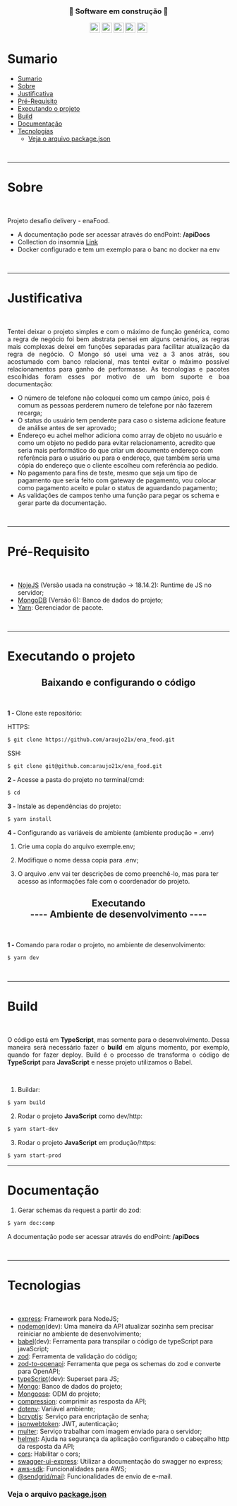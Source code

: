 
<h3 align="center">🚧 Software em construção 🚧</h3>
<p align="center">
  <img width="auto" height="23em" src="https://img.shields.io/badge/JavaScript-323330?style=flat&logo=javascript&logoColor=F7DF1E" >
  <img width="auto" height="23em" src="https://img.shields.io/badge/-TypeScript-323330?style=flat&logo=TypeScript">
  <img width="auto" height="23em" src="https://img.shields.io/badge/Node.js-323330?style=flat&logo=Node.js&logoColor=white">
  <img width="auto" height="23em" src="https://img.shields.io/badge/Express.js-323330?style=flate&logo=express">
  <img width="auto" height="23em" src="https://img.shields.io/badge/MySql-323330?style=flate&logo=mysql&logoColor=white">
</p>

# Sumario
- [Sumario](#sumario)
- [Sobre](#sobre)
- [Justificativa](#justificativa)
- [Pré-Requisito](#pré-requisito)
- [Executando o projeto](#executando-o-projeto)
- [Build](#build)
- [Documentação](#documentação)
- [Tecnologias](#tecnologias)
    - [Veja o arquivo package.json](#veja-o-arquivo-packagejson)

<br>

___
# Sobre

<br>

<p align="justify">
Projeto desafio delivery - enaFood.
</p>

- A documentação pode ser acessar através do endPoint: <strong>/apiDocs</strong>
- Collection do insomnia [Link](/tmp/EnaFood_2023-07-22.json)
- Docker configurado e tem um exemplo para o banc no docker na env

<br>

___
# Justificativa

<br>

<p align="justify">
Tentei deixar o projeto simples e com o máximo de função genérica, como a regra de negócio foi bem abstrata pensei em alguns cenários, as regras mais complexas deixei em funções separadas para facilitar atualização da regra de negócio. O Mongo só usei uma vez a 3 anos atrás, sou acostumado com banco relacional, mas tentei evitar o máximo possível relacionamentos para ganho de performasse. As tecnologias e pacotes escolhidas foram esses por motivo de um bom suporte e boa documentação:

- O número de telefone não coloquei como um campo único, pois é comum as pessoas perderem numero de telefone por não fazerem recarga;
- O status do usuário tem pendente para caso o sistema adicione feature de análise antes de ser aprovado;
- Endereço eu achei melhor adiciona como array de objeto no usuário e como um objeto no pedido para evitar relacionamento, acredito que seria mais performático do que criar um documento endereço com referência para o usuário ou para o endereço, que também seria uma cópia do endereço que o cliente escolheu com referência ao pedido.
- No pagamento para fins de teste, mesmo que seja um tipo de pagamento que seria feito com gateway de pagamento, vou colocar como pagamento aceito e pular o status de aguardando pagamento;
- As validações de campos tenho uma função para pegar os schema e gerar parte da documentação.

</p>

<br>

---
# Pré-Requisito

<br>

  * [NojeJS](https://nodejs.org/en/) (Versão usada na construção -> 18.14.2): Runtime de JS no servidor;
  * [MongoDB](https://www.mongodb.com/pt-br) (Versão 6): Banco de dados do projeto;
  * [Yarn](https://yarnpkg.com/): Gerenciador de pacote.

<br>

---
# Executando o projeto

<h2 align="center">Baixando e configurando o código <a name="downCod"></a></h2>

<br>

<strong>1 - </strong>  Clone este repositório:

HTTPS:
```bash
$ git clone https://github.com/araujo21x/ena_food.git
```
SSH:
```bash
$ git clone git@github.com:araujo21x/ena_food.git
```

<strong>2 - </strong>  Acesse a pasta do projeto no terminal/cmd:
```bash
$ cd
```

<strong>3 - </strong>  Instale as dependências do projeto:
```bash
$ yarn install
```

<strong>4 - </strong> Configurando as variáveis de ambiente (ambiente produção = .env)

1. Crie uma copia do arquivo exemple.env;

2. Modifique o nome dessa copia para .env;

3. O arquivo .env vai ter descrições de como preenchê-lo, mas para ter acesso as informações fale com o coordenador do projeto.

<h2 align="center">Executando <br> ---- Ambiente de desenvolvimento ---- <a name="execAmbDev"></a></h2>

<br>

<strong> 1 - </strong> Comando para rodar o projeto, no ambiente de desenvolvimento:
```bash
$ yarn dev
```

<br>

___
# Build


<br>

<p align="justify">
O código está em <strong>TypeScript</strong>, mas somente para o desenvolvimento. Dessa maneira será necessário fazer o <strong>build</strong> em alguns momento, por exemplo, quando for fazer deploy. Build é o processo de transforma o código de <strong>TypeScript</strong> para <strong>JavaScript</strong> e nesse projeto utilizamos o Babel. </p>
<br>

1. Buildar:
```bash
$ yarn build
```
2. Rodar o projeto <strong>JavaScript</strong> como dev/http:
```bash
$ yarn start-dev
```
3. Rodar o projeto <strong>JavaScript</strong> em produção/https:
```bash
$ yarn start-prod
```
___
# Documentação
1. Gerar schemas da request a partir do zod:
```bash
$ yarn doc:comp
```

A documentação pode ser acessar através do endPoint: <strong>/apiDocs</strong>

<br>

___
# Tecnologias

<br>

- [express](https://expressjs.com/pt-br/): Framework para NodeJS;
- [nodemon](https://nodemon.io/)(dev): Uma maneira da API atualizar sozinha sem
precisar reiniciar no ambiente de desenvolvimento;
- [babel](https://babeljs.io/)(dev): Ferramenta para transpilar o código de typeScript para javaScript;
- [zod](https://zod.dev/): Ferramenta de validação do código;
- [zod-to-openapi](https://github.com/asteasolutions/zod-to-openapi): Ferramenta que pega os schemas do zod e converte para OpenAPI;
- [typeScript](https://www.typescriptlang.org/)(dev): Superset para JS;
- [Mongo](https://www.mongodb.com/pt-br): Banco de dados do projeto;
- [Mongoose](https://mongoosejs.com/docs/typescript/schemas.html): ODM do projeto;
- [compression](https://www.npmjs.com/package/compression):  comprimir
as resposta da API;
- [dotenv](https://www.npmjs.com/package/dotenv): Variável ambiente;
- [bcryptjs](https://www.npmjs.com/package/bcryptjs): Serviço para encriptação de senha;
- [jsonwebtoken](https://www.npmjs.com/package/jsonwebtoken): JWT, autenticação;
- [multer](https://www.npmjs.com/package/multer): Serviço trabalhar com imagem enviado para o servidor;
- [helmet](https://www.npmjs.com/package/helmet): Ajuda na segurança da aplicação configurando o cabeçalho http da resposta da API;
- [cors](https://www.npmjs.com/package/cors): Habilitar o cors;
- [swagger-ui-express](https://www.npmjs.com/package/swagger-ui-express): Utilizar a documentação do swagger no express;
- [aws-sdk](https://yarnpkg.com/package/aws-sdk): Funcionalidades para AWS;
- [@sendgrid/mail](https://yarnpkg.com/package/@sendgrid/mail): Funcionalidades de envio de e-mail.

### Veja o arquivo [package.json](./package.json)


